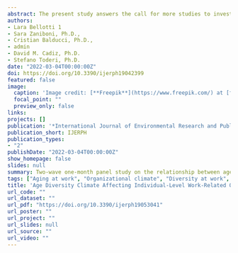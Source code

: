 ```yaml
---
abstract: The present study answers the call for more studies to investigate the age diversity climate’s effect on individual-level outcomes. Building on the social identity approach and social exchange theory, we surveyed 110 Italian employees aged between 18 and 61 years old (M = 46.10, SD = 10.02) and investigated the role of age diversity climate in predicting intentions to quit (H1), job-related wellbeing (H2), and work engagement (H3). Our findings confirmed the hypotheses (H1 and H2), showing the added effect of age diversity climate over and above age, job tenure, role clarity, job demands, job control, perceived support, and perceived job and organizational fit. In fact, age diversity climate accounted for a significant increase in the variance explained for two of the three hypothesized models (i.e., intentions to quit and job-related wellbeing, but not work engagement). To conclude, this study contributes to the existing literature by showing the age diversity climate’s predictive value for turnover intentions and job-related wellbeing, and corroborating the importance of supporting age diversity through a variety of Human Resources Management strategies.
authors:
- Lara Bellotti 1
- Sara Zaniboni, Ph.D., 
- Cristian Balducci, Ph.D., 
- admin
- David M. Cadiz, Ph.D.
- Stefano Toderi, Ph.D.
date: "2022-03-04T00:00:00Z"
doi: https://doi.org/10.3390/ijerph19042399
featured: false
image:
  caption: 'Image credit: [**Freepik**](https://www.freepik.com/) at [flaticon.com](https://www.flaticon.com/)'
  focal_point: ""
  preview_only: false
links:
projects: []
publication: '*International Journal of Environmental Research and Public Health 2022, 19, 3041.*'
publication_short: IJERPH
publication_types:
- "2"
publishDate: "2022-03-04T00:00:00Z"
show_homepage: false
slides: null
summary: Two-wave one-month panel study on the relationship between age diversity climate, well-being, and work engagement.
tags: ["Aging at work", "Organizational climate", "Diversity at work", "Longitudinal study", "Work stress"]
title: 'Age Diversity Climate Affecting Individual-Level Work-Related Outcomes'
url_code: ""
url_dataset: ""
url_pdf: "https://doi.org/10.3390/ijerph19053041"
url_poster: ""
url_project: ""
url_slides: null
url_source: ""
url_video: ""
---
```


